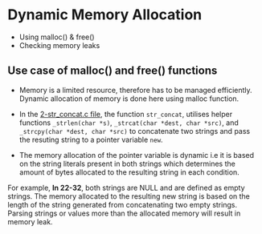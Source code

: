 # 	Dynamic Memory Allocation

- Using malloc() & free()
- Checking memory leaks

## Use case of malloc() and free() functions
- Memory is a limited resource, therefore has to be managed efficiently.
  Dynamic allocation of memory is done here using malloc function.
- In the [2-str_concat.c file](https://github.com/Taiwopeter-babs/alx-low_level_programming/blob/58f8b99a25be15e453233fcec7bfd5f86981384c/0x0B-malloc_free/2-str_concat.c), the function ``` str_concat ```, utilises helper functions ``` _strlen(char *s) ```, ``` _strcat(char *dest, char *src) ```, and ``` _strcpy(char *dest, char *src) ``` to concatenate two strings and pass the resuting string to a pointer variable ```new```.

- The memory allocation of the pointer variable is dynamic i.e it is based on the string literals present in both strings which determines the amount of bytes allocated to the resulting string in each condition.

For example, **ln 22-32**, both strings are NULL and are defined as empty strings. The memory allocated to the resulting new string is based on the length of the string generated from concatenating two empty strings. Parsing strings or values more than the allocated memory will result in memory leak.
